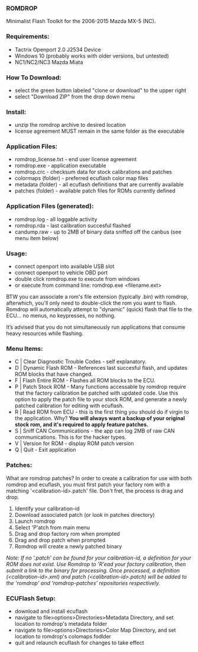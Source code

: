 ### ROMDROP
Minimalist Flash Toolkit for the 2006-2015 Mazda MX-5 (NC).

### Requirements:
* Tactrix Openport 2.0 J2534 Device
* Windows 10 (probably works with older versions, but untested)
* NC1/NC2/NC3 Mazda Miata

### How To Download:
* select the green button labeled "clone or download" to the upper right
* select "Download ZIP" from the drop down menu

### Install:
* unzip the romdrop archive to desired location
* license agreement MUST remain in the same folder as the executable

### Application Files:
* romdrop_license.txt - end user license agreement
* romdrop.exe - application executable
* romdrop.crc - checksum data for stock calibrations and patches 
* colormaps (folder) - preferred ecuflash color map files
* metadata (folder) - all ecuflash definitions that are currently available
* patches (folder) - available patch files for ROMs currently defined

### Application Files (generated):
* romdrop.log - all loggable activity
* romdrop.rda - last calibration succesful flashed 
* candump.raw - up to 2MB of binary data sniffed off the canbus (see menu item below)

### Usage:
* connect openport into available USB slot
* connect openport to vehicle OBD port 
* double click romdrop.exe to execute from windows
* or execute from command line: romdrop.exe <filename.ext>

BTW you can associate a rom's file extension (typically .bin) with romdrop, afterwhich, you'll only need to double-click the rom you want to flash. Romdrop will automatically attempt to "dynamic" (quick) flash that file to the ECU... no menus, no keypresses, no nothing.

It’s advised that you do not simultaneously run applications that consume heavy resources while flashing.

### Menu Items:
* C | Clear Diagnostic Trouble Codes - self explanatory.
* D | Dynamic Flash ROM - References last succesful flash, and updates ROM blocks that have changed.
* F | Flash Entire ROM - Flashes all ROM blocks to the ECU.
* P | Patch Stock ROM - Many functions accessable by romdrop require that the factory calibration be patched with updated code. Use this option to apply the patch file to your stock ROM, and generate a newly patched calibration for editing with ecuflash.
* R | Read ROM from ECU - this is the first thing you should do if virgin to the application. Why? **You will always want a backup of your original stock rom, and it's required to apply feature patches.**
* S | Sniff CAN Communications - the app can log 2MB of raw CAN communications. This is for the hacker types.
* V | Version for ROM - display ROM patch version
* Q | Quit - Exit application

### Patches:
What are romdrop patches? In order to create a calibration for use with both romdrop and ecuflash, you must first patch your factory rom with a matching '&lt;calibration-id&gt;.patch' file. Don't fret, the process is drag and drop.

1. Identify your calibration-id
2. Download associated patch (or look in patches directory)
3. Launch romdrop
4. Select 'P'atch from main menu
5. Drag and drop factory rom when prompted
6. Drag and drop patch when prompted
7. Romdrop will create a newly patched binary

_Note: If no '.patch' can be found for your calibration-id, a definition for your ROM does not exist. Use Romdrop to 'R'ead your factory calibration, then submit a link to the binary for processing. Once processed, a definition (&lt;calibration-id&gt;.xml) and patch (&lt;calibration-id&gt;.patch) will be added to the 'romdrop' and 'romdrop-patches' repositories respectively._

### ECUFlash Setup:
* download and install ecuflash
* navigate to file>options>Directories>Metadata Directory, and set location to romdrop's metadata folder
* navigate to file>options>Directories>Color Map Directory, and set location to romdrop's colomaps fodlder 
* quit and relaunch ecuflash for changes to take effect

